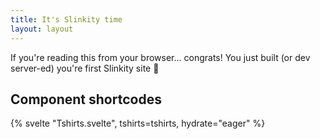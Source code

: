 ```yaml
---
title: It's Slinkity time
layout: layout
---
```


If you're reading this from your browser... congrats! You just built (or dev server-ed) you're first Slinkity site 👊

## Component shortcodes

{% svelte "Tshirts.svelte", tshirts=tshirts, hydrate="eager" %}

